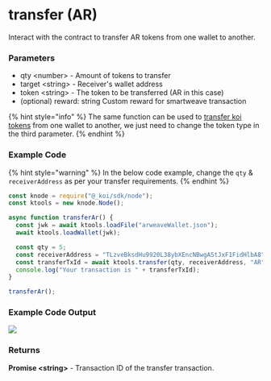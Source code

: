 # transfer (AR)

Interact with the contract to transfer AR tokens from one wallet to another.

### Parameters

* qty \<number> - Amount of tokens to transfer
* target \<string> - Receiver's wallet address
* token \<string> - The token to be transferred (AR in this case)
* (optional) reward: string Custom reward for smartweave transaction

{% hint style="info" %}
The same function can be used to [transfer koi tokens](transfer-koi.md) from one wallet to another, we just need to change the token type in the third parameter.
{% endhint %}

### Example Code

{% hint style="warning" %}
In the below code example, change the `qty` & `receiverAddress` as per your transfer requirements.
{% endhint %}

```javascript
const knode = require("@_koi/sdk/node");
const ktools = new knode.Node();

async function transferAr() {
  const jwk = await ktools.loadFile("arweaveWallet.json");
  await ktools.loadWallet(jwk);

  const qty = 5;
  const receiverAddress = "TLzveBksdHu9920L38ybXEncNBwgA5tJxF1FidHlbA8";
  const transferTxId = await ktools.transfer(qty, receiverAddress, "AR");
  console.log("Your transaction is " + transferTxId);
}

transferAr();
```

### Example Code Output

![](https://lh3.googleusercontent.com/oXDbAp8cR5gwv8fsSw9L13i8E\_iDOlznmvYxiy7d7mDemlWjb-5URDr\_QTJVgQQEgBQlfGoH5eUHB4ZN0kCwB0POOOhCT2C6aySddC3L5jVhOAah7mzjZZMh1-FBPVoWU7JeteTS)

### Returns

**Promise \<string>** - Transaction ID of the transfer transaction.
